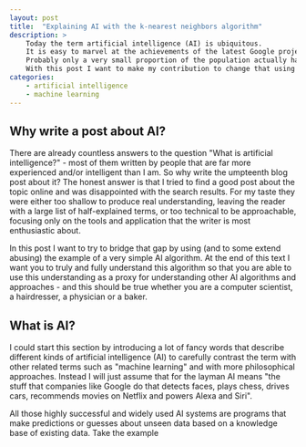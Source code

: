 ```yaml
---
layout: post
title:  "Explaining AI with the k-nearest neighbors algorithm"
description: >
    Today the term artificial intelligence (AI) is ubiquitous.
    It is easy to marvel at the achievements of the latest Google project or to quiver in fear before the scenarios invoked by singularity doomsday priests.
    Probably only a very small proportion of the population actually has a realistic impression of what AI is and what it can and cannot do.
    With this post I want to make my contribution to change that using an AI algorithm that is so simple that everyone can understand it.
categories:
    - artificial intelligence
    - machine learning
---
```


<!-- From kNN to jMeans: just slap j random vectors with class 1 to j in the kNN -->

<!-- Why large amounts of data?: Because when your feature vector grows by one bit, you halve the percentage of the feature space that your samples cover. -->

## Why write a post about AI?

There are already countless answers to the question "What is artificial intelligence?" - most of them written by people that are far more experienced and/or intelligent than I am.
So why write the umpteenth blog post about it?
The honest answer is that I tried to find a good post about the topic online and was disappointed with the search results.
For my taste they were either too shallow to produce real understanding, leaving the reader with a large list of half-explained terms, or too technical to be approachable, focusing only on the tools and application that the writer is most enthusiastic about.

In this post I want to try to bridge that gap by using (and to some extend abusing) the example of a very simple AI algorithm.
At the end of this text I want you to truly and fully understand this algorithm so that you are able to use this understanding as a proxy for understanding other AI algorithms and approaches - and this should be true whether you are a computer scientist, a hairdresser, a physician or a baker.

## What is AI?

I could start this section by introducing a lot of fancy words that describe different kinds of artificial intelligence (AI) to carefully contrast the term with other related terms such as "machine learning" and with more philosophical approaches.
Instead I will just assume that for the layman AI means "the stuff that companies like Google do that detects faces, plays chess, drives cars, recommends movies on Netflix and powers Alexa and Siri".

All those highly successful and widely used AI systems are programs that make predictions or guesses about unseen data based on a knowledge base of existing data.
Take the example

<!--
- Netflix recommendations as 0/1 problem: will like / won't like
- 1st Idea: Neighbors may want to watch the same movies
- 2nd Idea: Use more than one neighbor

- the more data the better

- how to assess performance: separate knowledge base into test and train set
  - only result on unseen data is interesting

- bias

- local vs global optimum: k as (hyper)-parameter
  - increase by one until result becomes worse again

- neural networks are more sophisticated better classifiers, but still classifiers
  - thousands to millions of parameters
  - hundreds of thousands of features

mustererkennung statt echter intelligenz
wo wird das ausgeführt?
abstraktionsvermögen / generalisierung / extrapolation

-->